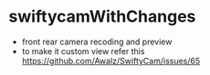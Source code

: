 # swiftycamWithChanges
- front rear camera recoding and preview
- to make it custom view refer this https://github.com/Awalz/SwiftyCam/issues/65
